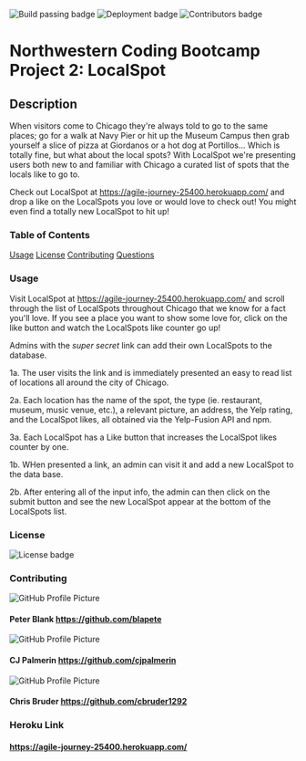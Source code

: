![Build passing badge](https://img.shields.io/badge/build-passing-brightgreen) ![Deployment badge](https://img.shields.io/badge/deployment-passing-brightgreen)
![Contributors badge](https://img.shields.io/badge/Contributors-3-blue)

# Northwestern Coding Bootcamp Project 2: LocalSpot

## Description

When visitors come to Chicago they're always told to go to the same places; go for a walk at Navy Pier or hit up the Museum Campus then grab yourself a slice of pizza at Giordanos or a hot dog at Portillos… Which is totally fine, but what about the local spots? With LocalSpot we're presenting users both new to and familiar with Chicago a curated list of spots that the locals like to go to. 

Check out LocalSpot at https://agile-journey-25400.herokuapp.com/ and drop a like on the LocalSpots you love or would love to check out! You might even find a totally new LocalSpot to hit up!

### Table of Contents

[Usage](#usage)
[License](#license)
[Contributing](#contributing)
[Questions](#questions)


### Usage

Visit LocalSpot at https://agile-journey-25400.herokuapp.com/ and scroll through the list of LocalSpots throughout Chicago that we know for a fact you'll love. If you see a place you want to show some love for, click on the like button and watch the LocalSpots like counter go up!

Admins with the *super secret* link can add their own LocalSpots to the database.

1a. The user visits the link and is immediately presented an easy to read list of locations all around the city of Chicago.

2a. Each location has the name of the spot, the type (ie. restaurant, museum, music venue, etc.), a relevant picture, an address, the Yelp rating, and the LocalSpot likes, all obtained via the Yelp-Fusion API and npm. 

3a. Each LocalSpot has a Like button that increases the LocalSpot likes counter by one. 



1b. WHen presented a link, an admin can visit it and add a new LocalSpot to the data base.

2b. After entering all of the input info, the admin can then click on the submit button and see the new LocalSpot appear at the bottom of the LocalSpots list.


### License

![License badge](https://img.shields.io/badge/license-ISC-blue)

### Contributing

![GitHub Profile Picture](https://avatars0.githubusercontent.com/u/59776440?s=460&u=c82032205bde8afe04fe8c59d00a7a7f4acf647e&v=4)

#### Peter Blank https://github.com/blapete

![GitHub Profile Picture](https://avatars1.githubusercontent.com/u/59744231?s=460&u=9bfb37ce20b387113812deecd35083ffc6756e15&v=4)

#### CJ Palmerin https://github.com/cjpalmerin

![GitHub Profile Picture](https://avatars2.githubusercontent.com/u/62187731?s=460&u=598279933eb21c4cfc6af76f37226d137ea12e0e&v=4)

#### Chris Bruder https://github.com/cbruder1292


### Heroku Link

#### https://agile-journey-25400.herokuapp.com/

